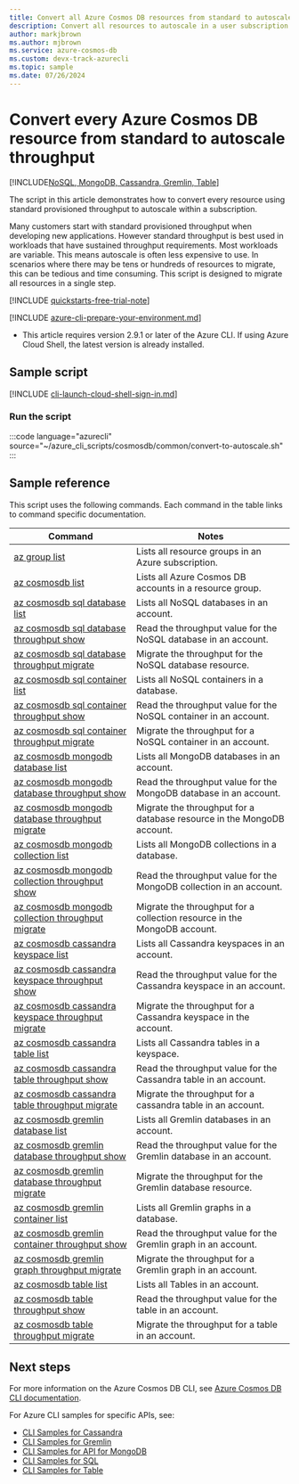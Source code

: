 ```yaml
---
title: Convert all Azure Cosmos DB resources from standard to autoscale throughput
description: Convert all resources to autoscale in a user subscription
author: markjbrown
ms.author: mjbrown
ms.service: azure-cosmos-db
ms.custom: devx-track-azurecli
ms.topic: sample
ms.date: 07/26/2024
---
```


# Convert every Azure Cosmos DB resource from standard to autoscale throughput

[!INCLUDE[NoSQL, MongoDB, Cassandra, Gremlin, Table](../../../includes/appliesto-nosql-mongodb-cassandra-gremlin-table.md)]

The script in this article demonstrates how to convert every resource using standard provisioned throughput to autoscale within a subscription.

Many customers start with standard provisioned throughput when developing new applications. However standard throughput is best used in workloads that have sustained throughput requirements. Most workloads are variable. This means autoscale is often less expensive to use. In scenarios where there may be tens or hundreds of resources to migrate, this can be tedious and time consuming. This script is designed to migrate all resources in a single step. 


[!INCLUDE [quickstarts-free-trial-note](~/reusable-content/ce-skilling/azure/includes/quickstarts-free-trial-note.md)]

[!INCLUDE [azure-cli-prepare-your-environment.md](~/reusable-content/azure-cli/azure-cli-prepare-your-environment.md)]

- This article requires version 2.9.1 or later of the Azure CLI. If using Azure Cloud Shell, the latest version is already installed.

## Sample script

[!INCLUDE [cli-launch-cloud-shell-sign-in.md](~/reusable-content/ce-skilling/azure/includes/cli-launch-cloud-shell-sign-in.md)]

### Run the script

:::code language="azurecli" source="~/azure_cli_scripts/cosmosdb/common/convert-to-autoscale.sh" :::

## Sample reference

This script uses the following commands. Each command in the table links to command specific documentation.

| Command | Notes |
|---|---|
| [az group list](/cli/azure/group#az-group-list) | Lists all resource groups in an Azure subscription. |
| [az cosmosdb list](/cli/azure/cosmosdb#az-cosmosdb-list) | Lists all Azure Cosmos DB accounts in a resource group. |
| [az cosmosdb sql database list](/cli/azure/cosmosdb#az-cosmosdb-sql-database-list) | Lists all NoSQL databases in an account. |
| [az cosmosdb sql database throughput show](/cli/azure/cosmosdb#az-cosmosdb-sql-database-throughput-show) | Read the throughput value for the NoSQL database in an account. |
| [az cosmosdb sql database throughput migrate](/cli/azure/cosmosdb#az-cosmosdb-sql-database-throughput-migrate) | Migrate the throughput for the NoSQL database resource. |
| [az cosmosdb sql container list](/cli/azure/cosmosdb#az-cosmosdb-sql-container-list) | Lists all NoSQL containers in a database. |
| [az cosmosdb sql container throughput show](/cli/azure/cosmosdb#az-cosmosdb-sql-container-throughput-show) | Read the throughput value for the NoSQL container in an account. |
| [az cosmosdb sql container throughput migrate](/cli/azure/cosmosdb#az-cosmosdb-sql-container-throughput-migrate) | Migrate the throughput for a NoSQL container in an account. |
| [az cosmosdb mongodb database list](/cli/azure/cosmosdb#az-cosmosdb-mongodb-database-list) | Lists all MongoDB databases in an account. |
| [az cosmosdb mongodb database throughput show](/cli/azure/cosmosdb#az-cosmosdb-mongodb-database-throughput-show) | Read the throughput value for the MongoDB database in an account. |
| [az cosmosdb mongodb database throughput migrate](/cli/azure/cosmosdb#az-cosmosdb-mongodb-database-throughput-migrate) | Migrate the throughput for a database resource in the MongoDB account. |
| [az cosmosdb mongodb collection list](/cli/azure/cosmosdb#az-cosmosdb-mongodb-collection-list) | Lists all MongoDB collections in a database. |
| [az cosmosdb mongodb collection throughput show](/cli/azure/cosmosdb#az-cosmosdb-mongodb-collection-throughput-show) | Read the throughput value for the MongoDB collection in an account. |
| [az cosmosdb mongodb collection throughput migrate](/cli/azure/cosmosdb#az-cosmosdb-mongodb-collection-throughput-migrate) | Migrate the throughput for a collection resource in the MongoDB account. |
| [az cosmosdb cassandra keyspace list](/cli/azure/cosmosdb#az-cosmosdb-cassandra-keyspace-list) | Lists all Cassandra keyspaces in an account. |
| [az cosmosdb cassandra keyspace throughput show](/cli/azure/cosmosdb#az-cosmosdb-cassandra-keyspace-throughput-show) | Read the throughput value for the Cassandra keyspace in an account. |
| [az cosmosdb cassandra keyspace throughput migrate](/cli/azure/cosmosdb#az-cosmosdb-cassandra-keyspace-throughput-migrate) | Migrate the throughput for a Cassandra keyspace in the account. |
| [az cosmosdb cassandra table list](/cli/azure/cosmosdb#az-cosmosdb-cassandra-table-list) | Lists all Cassandra tables in a keyspace. |
| [az cosmosdb cassandra table throughput show](/cli/azure/cosmosdb#az-cosmosdb-cassandra-table-throughput-show) | Read the throughput value for the Cassandra table in an account. |
| [az cosmosdb cassandra table throughput migrate](/cli/azure/cosmosdb#az-cosmosdb-cassandra-table-throughput-migrate) | Migrate the throughput for a cassandra table in an account. |
| [az cosmosdb gremlin database list](/cli/azure/cosmosdb#az-cosmosdb-gremlin-database-list) | Lists all Gremlin databases in an account. |
| [az cosmosdb gremlin database throughput show](/cli/azure/cosmosdb#az-cosmosdb-gremlin-database-throughput-show) | Read the throughput value for the Gremlin database in an account. |
| [az cosmosdb gremlin database throughput migrate](/cli/azure/cosmosdb#az-cosmosdb-gremlin-database-throughput-migrate) | Migrate the throughput for the Gremlin database resource. |
| [az cosmosdb gremlin container list](/cli/azure/cosmosdb#az-cosmosdb-gremlin-graph-list) | Lists all Gremlin graphs in a database. |
| [az cosmosdb gremlin container throughput show](/cli/azure/cosmosdb#az-cosmosdb-gremlin-graph-throughput-show) | Read the throughput value for the Gremlin graph in an account. |
| [az cosmosdb gremlin graph throughput migrate](/cli/azure/cosmosdb#az-cosmosdb-gremlin-graph-throughput-migrate) | Migrate the throughput for a Gremlin graph in an account. |
| [az cosmosdb table list](/cli/azure/cosmosdb#az-cosmosdb-table-list) | Lists all Tables in an account. |
| [az cosmosdb table throughput show](/cli/azure/cosmosdb#az-cosmosdb-table-throughput-show) | Read the throughput value for the table in an account. |
| [az cosmosdb table throughput migrate](/cli/azure/cosmosdb#az-cosmosdb-table-throughput-migrate) | Migrate the throughput for a table in an account. |

## Next steps

For more information on the Azure Cosmos DB CLI, see [Azure Cosmos DB CLI documentation](/cli/azure/cosmosdb).

For Azure CLI samples for specific APIs, see:

- [CLI Samples for Cassandra](../../../cassandra/cli-samples.md)
- [CLI Samples for Gremlin](../../../graph/cli-samples.md)
- [CLI Samples for API for MongoDB](../../../mongodb/cli-samples.md)
- [CLI Samples for SQL](../../../sql/cli-samples.md)
- [CLI Samples for Table](../../../table/cli-samples.md)
